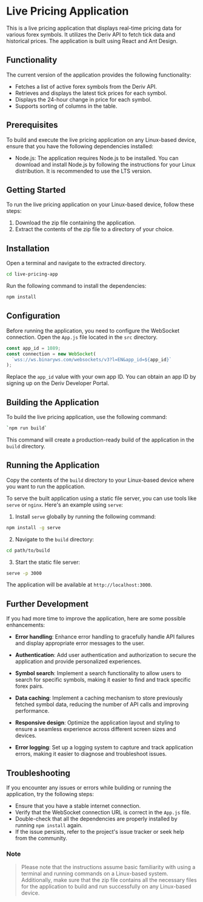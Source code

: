 
# Live Pricing Application

This is a live pricing application that displays real-time pricing data for various forex symbols. It utilizes the Deriv API to fetch tick data and historical prices. The application is built using React and Ant Design.

## Functionality

The current version of the application provides the following functionality:

-   Fetches a list of active forex symbols from the Deriv API.
-   Retrieves and displays the latest tick prices for each symbol.
-   Displays the 24-hour change in price for each symbol.
-   Supports sorting of columns in the table.

## Prerequisites

To build and execute the live pricing application on any Linux-based device, ensure that you have the following dependencies installed:

- Node.js: The application requires Node.js to be installed. You can download and install Node.js by following the instructions for your Linux distribution. It is recommended to use the LTS version.

## Getting Started

To run the live pricing application on your Linux-based device, follow these steps:

1. Download the zip file containing the application.
2. Extract the contents of the zip file to a directory of your choice.

## Installation

Open a terminal and navigate to the extracted directory.

```bash
cd live-pricing-app

```
Run the following command to install the dependencies:

```bash
npm install
```

## Configuration

Before running the application, you need to configure the WebSocket connection. Open the `App.js` file located in the `src` directory.

```javascript
const app_id = 1089;
const connection = new WebSocket(
  `wss://ws.binaryws.com/websockets/v3?l=EN&app_id=${app_id}`
);
```

Replace the `app_id` value with your own app ID. You can obtain an app ID by signing up on the Deriv Developer Portal.

## Building the Application

To build the live pricing application, use the following command:

```bash
`npm run build` 
```

This command will create a production-ready build of the application in the `build` directory.

## Running the Application

Copy the contents of the `build` directory to your Linux-based device where you want to run the application.

To serve the built application using a static file server, you can use tools like `serve` or `nginx`. Here's an example using `serve`:

1.  Install `serve` globally by running the following command:
```bash
npm install -g serve
```
2. Navigate to the `build` directory:
```bash
cd path/to/build
```
3. Start the static file server:
```bash
serve -p 3000
```

The application will be available at `http://localhost:3000`.


## Further Development

If you had more time to improve the application, here are some possible enhancements:


- **Error handling**: Enhance error handling to gracefully handle API failures and display appropriate error messages to the user.

- **Authentication**: Add user authentication and authorization to secure the application and provide personalized experiences.

- **Symbol search**: Implement a search functionality to allow users to search for specific symbols, making it easier to find and track specific forex pairs.

- **Data caching**: Implement a caching mechanism to store previously fetched symbol data, reducing the number of API calls and improving performance.

- **Responsive design**: Optimize the application layout and styling to ensure a seamless experience across different screen sizes and devices.

- **Error logging**: Set up a logging system to capture and track application errors, making it easier to diagnose and troubleshoot issues.

## Troubleshooting

If you encounter any issues or errors while building or running the application, try the following steps:

-   Ensure that you have a stable internet connection.
-   Verify that the WebSocket connection URL is correct in the `App.js` file.
-   Double-check that all the dependencies are properly installed by running `npm install` again.
-   If the issue persists, refer to the project's issue tracker or seek help from the community.

### Note

> Please note that the instructions assume basic familiarity with using a terminal and running commands on a Linux-based system. Additionally, make sure that the zip file contains all the necessary files for the application to build and run successfully on any Linux-based device.